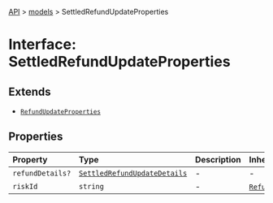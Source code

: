 [API](../../index.md) > [models](../index.md) > SettledRefundUpdateProperties

# Interface: SettledRefundUpdateProperties

## Extends

- [`RefundUpdateProperties`](RefundUpdateProperties.md)

## Properties

| Property | Type | Description | Inheritance | Source |
| :------ | :------ | :------ | :------ | :------ |
| `refundDetails?` | [`SettledRefundUpdateDetails`](../classes/SettledRefundUpdateDetails.md) | - | - | models/SettledRefundUpdate.ts:50 |
| `riskId` | `string` | - | [`RefundUpdateProperties`](RefundUpdateProperties.md).`riskId` | models/OrderPurchaseUpdateRequest.ts:42 |
